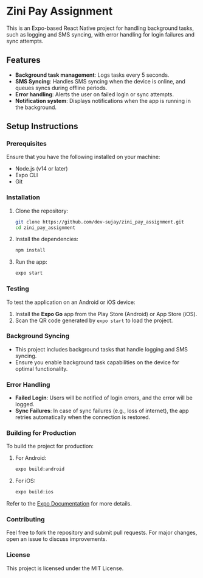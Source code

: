 # Zini Pay Assignment

This is an Expo-based React Native project for handling background tasks, such as logging and SMS syncing, with error handling for login failures and sync attempts.

## Features
- **Background task management**: Logs tasks every 5 seconds.
- **SMS Syncing**: Handles SMS syncing when the device is online, and queues syncs during offline periods.
- **Error handling**: Alerts the user on failed login or sync attempts.
- **Notification system**: Displays notifications when the app is running in the background.

## Setup Instructions

### Prerequisites
Ensure that you have the following installed on your machine:
- Node.js (v14 or later)
- Expo CLI
- Git

### Installation

1. Clone the repository:
   ```bash
   git clone https://github.com/dev-sujay/zini_pay_assignment.git
   cd zini_pay_assignment
   ```

2. Install the dependencies:
   ```bash
   npm install
   ```

3. Run the app:
   ```bash
   expo start
   ```

### Testing

To test the application on an Android or iOS device:

1. Install the **Expo Go** app from the Play Store (Android) or App Store (iOS).
2. Scan the QR code generated by `expo start` to load the project.

### Background Syncing

- This project includes background tasks that handle logging and SMS syncing.
- Ensure you enable background task capabilities on the device for optimal functionality.

### Error Handling

- **Failed Login**: Users will be notified of login errors, and the error will be logged.
- **Sync Failures**: In case of sync failures (e.g., loss of internet), the app retries automatically when the connection is restored.

### Building for Production

To build the project for production:

1. For Android:
   ```bash
   expo build:android
   ```

2. For iOS:
   ```bash
   expo build:ios
   ```

Refer to the [Expo Documentation](https://docs.expo.dev/) for more details.

### Contributing

Feel free to fork the repository and submit pull requests. For major changes, open an issue to discuss improvements.

### License

This project is licensed under the MIT License.